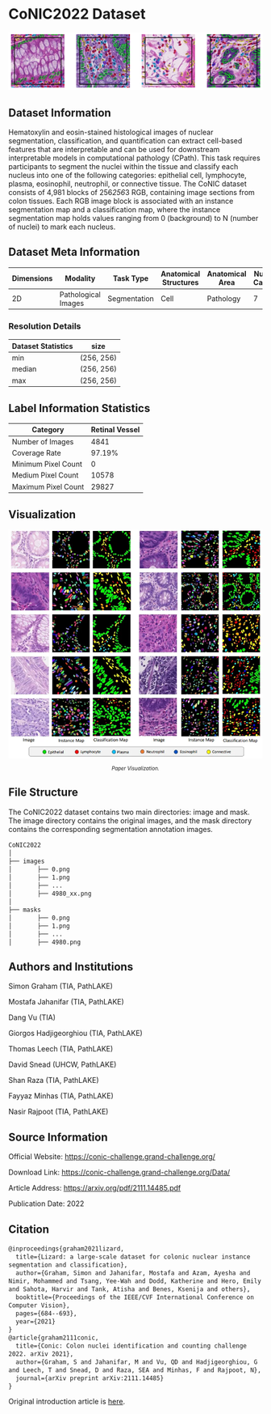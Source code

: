 # CoNIC2022 Dataset

<div align="center">
    <a href="https://github.com/openmedlab/"><img width="700px" height="auto" src="appendix/CoNIC2022_0.png"></a>
</div>
<p style="text-align:center;font-size:10px;"><em></em></p>

## Dataset Information

Hematoxylin and eosin-stained histological images of nuclear segmentation, classification, and quantification can extract cell-based features that are interpretable and can be used for downstream interpretable models in computational pathology (CPath). This task requires participants to segment the nuclei within the tissue and classify each nucleus into one of the following categories: epithelial cell, lymphocyte, plasma, eosinophil, neutrophil, or connective tissue. The CoNIC dataset consists of 4,981 blocks of 256*256*3 RGB, containing image sections from colon tissues. Each RGB image block is associated with an instance segmentation map and a classification map, where the instance segmentation map holds values ranging from 0 (background) to N (number of nuclei) to mark each nucleus.

## Dataset Meta Information

| Dimensions | Modality            | Task Type | Anatomical Structures | Anatomical Area | Number of Categories | Data Volume | File Format |
|------------|---------------------|-----------|-----------------------|-----------------|----------------------|-------------|-------------|
| 2D         | Pathological Images | Segmentation | Cell                  | Pathology       | 7                    | 4981        | PNG         |


### Resolution Details

| Dataset Statistics | size        |
|--------------------|-------------|
| min                | (256, 256)  |
| median             | (256, 256)  |
| max                | (256, 256)  |

## Label Information Statistics

| Category            | Retinal Vessel |
|---------------------|----------------|
| Number of Images    | 4841           |
| Coverage Rate       | 97.19%         |
| Minimum Pixel Count | 0              |
| Medium Pixel Count  | 10578          |
| Maximum Pixel Count | 29827          |

## Visualization

<div align="center">
    <a href="https://github.com/openmedlab/"><img width="700px" height="auto" src="appendix/CoNIC2022_1.webp"></a>
</div>
<p style="text-align:center;font-size:10px;"><em> Paper Visualization.</em></p>

## File Structure

The CoNIC2022 dataset contains two main directories: image and mask. The image directory contains the original images, and the mask directory contains the corresponding segmentation annotation images.

``` 
CoNIC2022
│
├── images
│       ├── 0.png
│       ├── 1.png
│       ├── ...
│       ├── 4980_xx.png
│
├── masks
│       ├── 0.png
│       ├── 1.png
│       ├── ...
│       ├── 4980.png
```

## Authors and Institutions

Simon Graham (TIA, PathLAKE)

Mostafa Jahanifar (TIA, PathLAKE)

Dang Vu (TIA)

Giorgos Hadjigeorghiou (TIA, PathLAKE)

Thomas Leech (TIA, PathLAKE)

David Snead (UHCW, PathLAKE)

Shan Raza (TIA, PathLAKE)

Fayyaz Minhas (TIA, PathLAKE)

Nasir Rajpoot (TIA, PathLAKE)


## Source Information

Official Website: https://conic-challenge.grand-challenge.org/

Download Link: https://conic-challenge.grand-challenge.org/Data/

Article Address: https://arxiv.org/pdf/2111.14485.pdf

Publication Date: 2022

## Citation

``` 
@inproceedings{graham2021lizard,
  title={Lizard: a large-scale dataset for colonic nuclear instance segmentation and classification},
  author={Graham, Simon and Jahanifar, Mostafa and Azam, Ayesha and Nimir, Mohammed and Tsang, Yee-Wah and Dodd, Katherine and Hero, Emily and Sahota, Harvir and Tank, Atisha and Benes, Ksenija and others},
  booktitle={Proceedings of the IEEE/CVF International Conference on Computer Vision},
  pages={684--693},
  year={2021}
}
@article{graham2111conic,
  title={Conic: Colon nuclei identification and counting challenge 2022. arXiv 2021},
  author={Graham, S and Jahanifar, M and Vu, QD and Hadjigeorghiou, G and Leech, T and Snead, D and Raza, SEA and Minhas, F and Rajpoot, N},
  journal={arXiv preprint arXiv:2111.14485}
}
```

Original introduction article is [here](https://zhuanlan.zhihu.com/p/675247817).